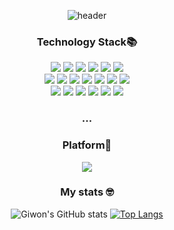 


<div align='center'>
  
![header](https://capsule-render.vercel.app/api?type=waving&color=auto&height=300&section=header&text=Giwon's%20Github&fontSize=90)
  
### Technology Stack📚
  
<div align='center'>
  <span><img src="https://img.shields.io/badge/HTML5-E34F26?style=flat-square&logo=HTML5&logoColor=white"/><span>
  <img src="https://img.shields.io/badge/CSS3-1572B6?style=flat-square&logo=CSS3&logoColor=white"/>
  <img src="https://img.shields.io/badge/JavaScript-F7DF1E?style=flat-square&logo=JavaScript&logoColor=white"/>
  <img src="https://img.shields.io/badge/react-61DAFB?style=flat-square&logo=react&logoColor=white"/>
  <img src="https://img.shields.io/badge/Bootstrap-7952B3?style=flat-square&logo=Bootstrap&logoColor=white"/>
  <img src="https://img.shields.io/badge/jQuery-0769AD?style=flat-square&logo=jQuery&logoColor=white"/>
<br>
   <img src="https://img.shields.io/badge/PHP-777BB4?style=flat-square&logo=PHP&logoColor=white"/>
   <img src="https://img.shields.io/badge/Python-3776AB?style=flat-square&logo=Python&logoColor=white"/>
   <img src="https://img.shields.io/badge/Java-007396?style=flat-square&logo=Java&logoColor=white"/>
   <img src="https://img.shields.io/badge/Kotlin-0095D5?style=flat-square&logo=Kotlin&logoColor=white"/>
   <img src="https://img.shields.io/badge/Spring-6DB33F?style=flat-square&logo=Spring&logoColor=white"/>
   <img src="https://img.shields.io/badge/C%20Language-A8B9CC?style=flat-square&logo=C&logoColor=black"/>
  <img src="https://img.shields.io/badge/C++-blue.svg?style=flat&logo=c%2B%2B"/>
    <br />
   <img src="https://img.shields.io/badge/MySQL-4479A1?style=flat-square&logo=MySQL&logoColor=white"/>
   <img src="https://img.shields.io/badge/Oracle-F80000?style=flat-square&logo=Oracle&logoColor=white"/>
   <img src="https://img.shields.io/badge/MongoDB-47A248?style=flat-square&logo=MongoDB&logoColor=white"/>
   <img src="https://img.shields.io/badge/Docker-2496ED?style=flat-square&logo=Docker&logoColor=white"/>
   <img src="https://img.shields.io/badge/Apache%20Tomcat-F8DC75?style=flat-square&logo=Apache%20Tomcat&logoColor=black"/>
   <img src="https://img.shields.io/badge/Raspberry Pi-A22846?style=flat-square&logo=Raspberry%20Pi&logoColor=black"/>
    
### ...

### Platform🤹   
<div align='center'>
  <img src="https://img.shields.io/badge/slack-4A154B?style=flat-square&logo=slack&logoColor=white"/>
  
  </div>
<p></p>
    
### My stats 🤓
  
![Giwon's GitHub stats](https://github-readme-stats.vercel.app/api?username=l4279625&show_icons=true)
[![Top Langs](https://github-readme-stats.vercel.app/api/top-langs/?username=l4279625&layout=compact)](https://github.com/anuraghazra/github-readme-stats)


</div>
    </div>
